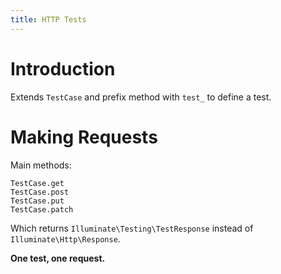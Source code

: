 ```yaml
---
title: HTTP Tests
---
```


# Introduction

Extends `TestCase` and prefix method with `test_` to define a test.

# Making Requests

Main methods:

```
TestCase.get
TestCase.post
TestCase.put
TestCase.patch
```

Which returns `Illuminate\Testing\TestResponse`
instead of `Illuminate\Http\Response`.

**One test, one request.**
